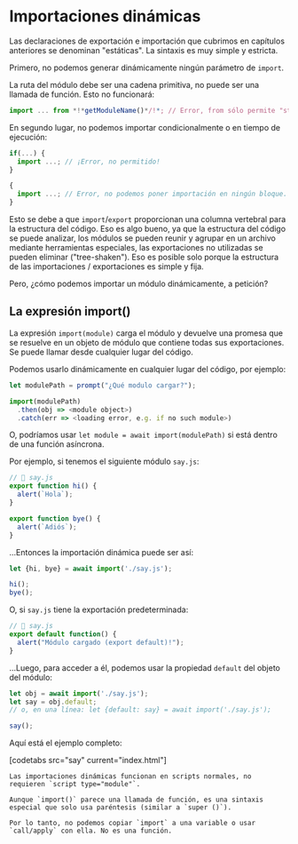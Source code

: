# Importaciones dinámicas

Las declaraciones de exportación e importación que cubrimos en capítulos anteriores se denominan "estáticas". La sintaxis es muy simple y estricta. 

Primero, no podemos generar dinámicamente ningún parámetro de `import`.

La ruta del módulo debe ser una cadena primitiva, no puede ser una llamada de función. Esto no funcionará:

```js
import ... from *!*getModuleName()*/!*; // Error, from sólo permite "string"
```

En segundo lugar, no podemos importar condicionalmente o en tiempo de ejecución:

```js
if(...) {
  import ...; // ¡Error, no permitido!
}

{
  import ...; // Error, no podemos poner importación en ningún bloque.
}
```

Esto se debe a que `import`/`export` proporcionan una columna vertebral para la estructura del código. Eso es algo bueno, ya que la estructura del código se puede analizar, los módulos se pueden reunir y agrupar en un archivo mediante herramientas especiales, las exportaciones no utilizadas se pueden eliminar ("tree-shaken"). Eso es posible solo porque la estructura de las importaciones / exportaciones es simple y fija.

Pero, ¿cómo podemos importar un módulo dinámicamente, a petición?

## La expresión import() 

La expresión `import(module)` carga el módulo y devuelve una promesa que se resuelve en un objeto de módulo que contiene todas sus exportaciones. Se puede llamar desde cualquier lugar del código.

Podemos usarlo dinámicamente en cualquier lugar del código, por ejemplo:

```js
let modulePath = prompt("¿Qué modulo cargar?");

import(modulePath)
  .then(obj => <module object>)
  .catch(err => <loading error, e.g. if no such module>)
```

O, podríamos usar `let module = await import(modulePath)` si está dentro de una función asíncrona.

Por ejemplo, si tenemos el siguiente módulo `say.js`:

```js
// 📁 say.js
export function hi() {
  alert(`Hola`);
}

export function bye() {
  alert(`Adiós`);
}
```

...Entonces la importación dinámica puede ser así:

```js
let {hi, bye} = await import('./say.js');

hi();
bye();
```

O, si `say.js` tiene la exportación predeterminada:

```js
// 📁 say.js
export default function() {
  alert("Módulo cargado (export default)!");
}
```

...Luego, para acceder a él, podemos usar la propiedad `default` del objeto del módulo:

```js
let obj = await import('./say.js');
let say = obj.default;
// o, en una línea: let {default: say} = await import('./say.js');

say();
```

Aquí está el ejemplo completo:

[codetabs src="say" current="index.html"]

```smart
Las importaciones dinámicas funcionan en scripts normales, no requieren `script type="module"`.
```

```smart
Aunque `import()` parece una llamada de función, es una sintaxis especial que solo usa paréntesis (similar a `super ()`).

Por lo tanto, no podemos copiar `import` a una variable o usar `call/apply` con ella. No es una función.
```
